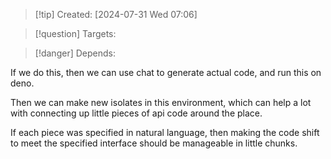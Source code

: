 
>[!tip] Created: [2024-07-31 Wed 07:06]

>[!question] Targets: 

>[!danger] Depends: 

If we do this, then we can use chat to generate actual code, and run this on deno.

Then we can make new isolates in this environment, which can help a lot with connecting up little pieces of api code around the place.

If each piece was specified in natural language, then making the code shift to meet the specified interface should be manageable in little chunks.